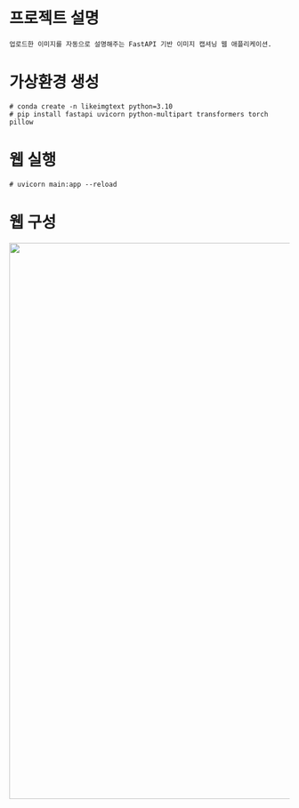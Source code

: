 # 프로젝트 설명
```
업로드한 이미지를 자동으로 설명해주는 FastAPI 기반 이미지 캡셔닝 웹 애플리케이션.
```

# 가상환경 생성
```
# conda create -n likeimgtext python=3.10
# pip install fastapi uvicorn python-multipart transformers torch pillow
```

# 웹 실행
```
# uvicorn main:app --reload
```

# 웹 구성
<p align="center">
  <img src="https://github.com/user-attachments/assets/e99b5ab5-ba0b-45f8-b01b-eea354f15774" width="1000">
</p>
